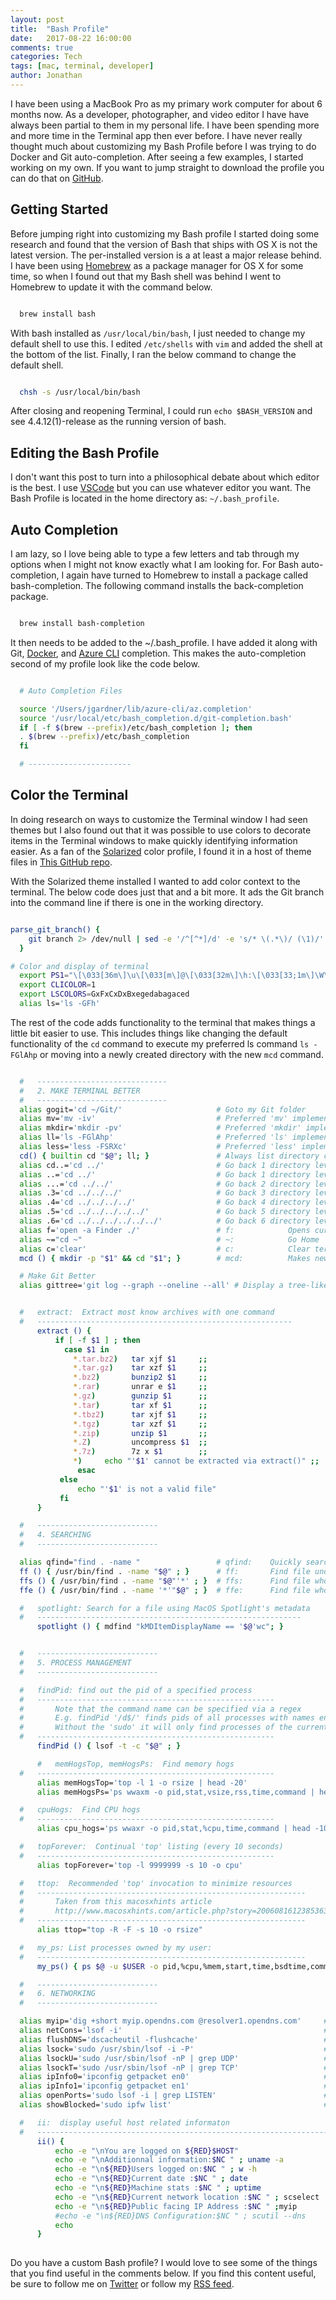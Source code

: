 ```yaml
---
layout: post
title:  "Bash Profile"
date:   2017-08-22 16:00:00
comments: true
categories: Tech
tags: [mac, terminal, developer]
author: Jonathan
---
```


I have been using a MacBook Pro as my primary work computer for about 6 months now. As a developer, photographer, and video editor I have have always been partial to them in my personal life. I have been spending more and more time in the Terminal app then ever before. I have never really thought much about customizing my Bash Profile before I was trying to do Docker and Git auto-completion. After seeing a few examples, I started working on my own. If you want to jump straight to download the profile you can do that on [GitHub](https://gist.github.com/jgardner04/6f1d85851d0698edb3ac183ad50ff91d).

## Getting Started
Before jumping right into customizing my Bash profile I started doing some research and found that the version of Bash that ships with OS X is not the latest version. The per-installed version is a at least a major release behind. I have been using [Homebrew](https://brew.sh/) as a package manager for OS X for some time, so when I found out that my Bash shell was behind I went to Homebrew to update it with the command below.

```bash

  brew install bash

```
With bash installed as `/usr/local/bin/bash`, I just needed to change my default shell to use this. I edited `/etc/shells` with `vim` and added the shell at the bottom of the list. Finally, I ran the below command to change the default shell.

```bash

  chsh -s /usr/local/bin/bash

```
After closing and reopening Terminal, I could run `echo $BASH_VERSION` and see 4.4.12(1)-release as the running version of bash.

## Editing the Bash Profile
I don't want this post to turn into a philosophical debate about which editor is the best. I use [VSCode](https://code.visualstudio.com/) but you can use whatever editor you want. The Bash Profile is located in the home directory as: `~/.bash_profile`.

## Auto Completion
I am lazy, so I love being able to type a few letters and tab through my options when I might not know exactly what I am looking for. For Bash auto-completion, I again have turned to Homebrew to install a package called bash-completion. The following command installs the back-completion package.

```bash

  brew install bash-completion

```
It then needs to be added to the ~/.bash_profile. I have added it along with Git, [Docker](https://docs.docker.com/docker-for-mac/#installing-bash-completion), and [Azure CLI](https://docs.microsoft.com/en-us/cli/azure/install-azure-cli) completion. This makes the auto-completion second of my profile look like the code below.

```bash

  # Auto Completion Files

  source '/Users/jgardner/lib/azure-cli/az.completion'
  source '/usr/local/etc/bash_completion.d/git-completion.bash'
  if [ -f $(brew --prefix)/etc/bash_completion ]; then
  . $(brew --prefix)/etc/bash_completion
  fi

  # -----------------------

```
## Color the Terminal
In doing research on ways to customize the Terminal window I had seen themes but I also found out that it was possible to use colors to decorate items in the Terminal windows to make quickly identifying information easier. As a fan of the [Solarized](http://ethanschoonover.com/solarized) color profile, I found it in a host of theme files in [This GitHub repo](https://github.com/lysyi3m/osx-terminal-themes/tree/master/schemes).

With the Solarized theme installed I wanted to add color context to the terminal. The below code does just that and a bit more. It ads the Git branch into the command line if there is one in the working directory.

```bash

parse_git_branch() {
    git branch 2> /dev/null | sed -e '/^[^*]/d' -e 's/* \(.*\)/ (\1)/'
  }

# Color and display of terminal
  export PS1="\[\033[36m\]\u\[\033[m\]@\[\033[32m\]\h:\[\033[33;1m\]\W\[\033[m\]\[\033[32m\]\$(parse_git_branch)\[\033[00m\] $ "
  export CLICOLOR=1
  export LSCOLORS=GxFxCxDxBxegedabagaced
  alias ls='ls -GFh'

```
The rest of the code adds functionality to the terminal that makes things a little bit easier to use. This includes things like changing the default functionality of the `cd` command to execute my preferred ls command `ls -FGlAhp` or moving into a newly created directory with the new `mcd` command.

```bash

  #   -----------------------------
  #   2. MAKE TERMINAL BETTER
  #   -----------------------------
  alias gogit='cd ~/Git/'                     # Goto my Git folder
  alias mv='mv -iv'                           # Preferred 'mv' implementation
  alias mkdir='mkdir -pv'                     # Preferred 'mkdir' implementation
  alias ll='ls -FGlAhp'                       # Preferred 'ls' implementation
  alias less='less -FSRXc'                    # Preferred 'less' implementation
  cd() { builtin cd "$@"; ll; }               # Always list directory contents upon 'cd'
  alias cd..='cd ../'                         # Go back 1 directory level (for fast typers)
  alias ..='cd ../'                           # Go back 1 directory level
  alias ...='cd ../../'                       # Go back 2 directory levels
  alias .3='cd ../../../'                     # Go back 3 directory levels
  alias .4='cd ../../../../'                  # Go back 4 directory levels
  alias .5='cd ../../../../../'               # Go back 5 directory levels
  alias .6='cd ../../../../../../'            # Go back 6 directory levels
  alias f='open -a Finder ./'                 # f:            Opens current directory in MacOS Finder
  alias ~="cd ~"                              # ~:            Go Home
  alias c='clear'                             # c:            Clear terminal display
  mcd () { mkdir -p "$1" && cd "$1"; }        # mcd:          Makes new Dir and jumps inside

  # Make Git Better
  alias gittree='git log --graph --oneline --all' # Display a tree-like view of Git commits


  #   extract:  Extract most know archives with one command
  #   ---------------------------------------------------------
      extract () {
          if [ -f $1 ] ; then
            case $1 in
              *.tar.bz2)   tar xjf $1     ;;
              *.tar.gz)    tar xzf $1     ;;
              *.bz2)       bunzip2 $1     ;;
              *.rar)       unrar e $1     ;;
              *.gz)        gunzip $1      ;;
              *.tar)       tar xf $1      ;;
              *.tbz2)      tar xjf $1     ;;
              *.tgz)       tar xzf $1     ;;
              *.zip)       unzip $1       ;;
              *.Z)         uncompress $1  ;;
              *.7z)        7z x $1        ;;
              *)     echo "'$1' cannot be extracted via extract()" ;;
               esac
           else
               echo "'$1' is not a valid file"
           fi
      }

  #   ---------------------------
  #   4. SEARCHING
  #   ---------------------------

  alias qfind="find . -name "                 # qfind:    Quickly search for file
  ff () { /usr/bin/find . -name "$@" ; }      # ff:       Find file under the current directory
  ffs () { /usr/bin/find . -name "$@"'*' ; }  # ffs:      Find file whose name starts with a given string
  ffe () { /usr/bin/find . -name '*'"$@" ; }  # ffe:      Find file whose name ends with a given string

  #   spotlight: Search for a file using MacOS Spotlight's metadata
  #   -----------------------------------------------------------
      spotlight () { mdfind "kMDItemDisplayName == '$@'wc"; }


  #   ---------------------------
  #   5. PROCESS MANAGEMENT
  #   ---------------------------

  #   findPid: find out the pid of a specified process
  #   -----------------------------------------------------
  #       Note that the command name can be specified via a regex
  #       E.g. findPid '/d$/' finds pids of all processes with names ending in 'd'
  #       Without the 'sudo' it will only find processes of the current user
  #   -----------------------------------------------------
      findPid () { lsof -t -c "$@" ; }

      #   memHogsTop, memHogsPs:  Find memory hogs
  #   -----------------------------------------------------
      alias memHogsTop='top -l 1 -o rsize | head -20'
      alias memHogsPs='ps wwaxm -o pid,stat,vsize,rss,time,command | head -10'

  #   cpuHogs:  Find CPU hogs
  #   -----------------------------------------------------
      alias cpu_hogs='ps wwaxr -o pid,stat,%cpu,time,command | head -10'

  #   topForever:  Continual 'top' listing (every 10 seconds)
  #   -----------------------------------------------------
      alias topForever='top -l 9999999 -s 10 -o cpu'

  #   ttop:  Recommended 'top' invocation to minimize resources
  #   ------------------------------------------------------------
  #       Taken from this macosxhints article
  #       http://www.macosxhints.com/article.php?story=20060816123853639
  #   ------------------------------------------------------------
      alias ttop="top -R -F -s 10 -o rsize"

  #   my_ps: List processes owned by my user:
  #   ------------------------------------------------------------
      my_ps() { ps $@ -u $USER -o pid,%cpu,%mem,start,time,bsdtime,command ; }

  #   ---------------------------
  #   6. NETWORKING
  #   ---------------------------

  alias myip='dig +short myip.opendns.com @resolver1.opendns.com'     # myip:         Public facing IP Address
  alias netCons='lsof -i'                                             # netCons:      Show all open TCP/IP sockets
  alias flushDNS='dscacheutil -flushcache'                            # flushDNS:     Flush out the DNS Cache
  alias lsock='sudo /usr/sbin/lsof -i -P'                             # lsock:        Display open sockets
  alias lsockU='sudo /usr/sbin/lsof -nP | grep UDP'                   # lsockU:       Display only open UDP sockets
  alias lsockT='sudo /usr/sbin/lsof -nP | grep TCP'                   # lsockT:       Display only open TCP sockets
  alias ipInfo0='ipconfig getpacket en0'                              # ipInfo0:      Get info on connections for en0
  alias ipInfo1='ipconfig getpacket en1'                              # ipInfo1:      Get info on connections for en1
  alias openPorts='sudo lsof -i | grep LISTEN'                        # openPorts:    All listening connections
  alias showBlocked='sudo ipfw list'                                  # showBlocked:  All ipfw rules inc/ blocked IPs

  #   ii:  display useful host related informaton
  #   -------------------------------------------------------------------
      ii() {
          echo -e "\nYou are logged on ${RED}$HOST"
          echo -e "\nAdditionnal information:$NC " ; uname -a
          echo -e "\n${RED}Users logged on:$NC " ; w -h
          echo -e "\n${RED}Current date :$NC " ; date
          echo -e "\n${RED}Machine stats :$NC " ; uptime
          echo -e "\n${RED}Current network location :$NC " ; scselect
          echo -e "\n${RED}Public facing IP Address :$NC " ;myip
          #echo -e "\n${RED}DNS Configuration:$NC " ; scutil --dns
          echo
      }
      
```
Do you have a custom Bash profile? I would love to see some of the things that you find useful in the comments below. If you find this content useful, be sure to follow me on [Twitter](https://twitter.com/jgardner04) or follow my [RSS feed](http://www.beyondthecorneroffice.com/feed.xml).
